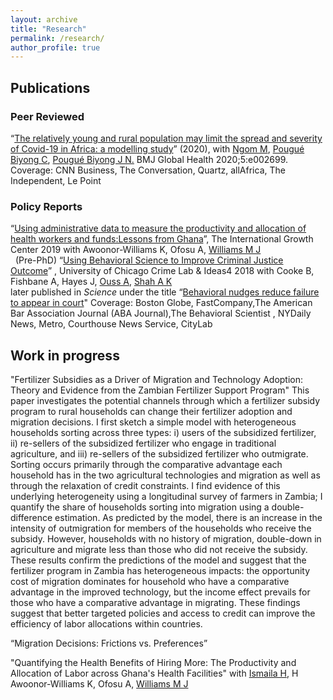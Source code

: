 ```yaml
---
layout: archive
title: "Research"
permalink: /research/
author_profile: true
---
```

## Publications

### Peer Reviewed

“[The relatively young and rural population may limit the spread and severity of Covid-19 in Africa: a modelling study](https://gh.bmj.com/content/5/5/e002699)” (2020), with [Ngom M](https://www.anl.gov/profile/marieme-ngom), [Pougué Biyong C](https://www.pantheonsorbonne.fr/recherche/page-perso/page/?tx_oxcspagepersonnel_pi1[uid]=cpouguebiy), [Pougué Biyong J N.](https://www.inet.ox.ac.uk/people/john-pougu%C3%A9-biyong/) BMJ Global Health 2020;5:e002699.
Coverage: CNN Business, The Conversation, Quartz, allAfrica, The Independent, Le Point 

### Policy Reports 
“[Using administrative data to measure the productivity and allocation of health workers and funds:Lessons from Ghana](https://www.theigc.org/wp-content/uploads/2020/01/Diop-et-al-2019-Policy-Brief.pdf)”, The International Growth Center 2019 with Awoonor-Williams K, Ofosu A, [Williams M J](https://martinjwilliams.com/)		
 
(Pre-PhD) “[Using Behavioral Science to Improve Criminal Justice Outcome](http://theslab.uchicago.edu/anuj/uploads/summons.pdf)” , University of Chicago Crime Lab & Ideas4 2018 with Cooke B, Fishbane A, Hayes J, [Ouss A](https:/www.aouss.github.io/), [Shah A K](https://www.chicagobooth.edu/faculty/directory/s/anuj-k-shah)  
later published in _Science_ under the title “[Behavioral nudges reduce failure to appear in court](https://science.sciencemag.org/content/early/2020/10/07/science.abb6591.abstract)" 
Coverage: Boston Globe, FastCompany,The American Bar Association Journal (ABA Journal),The Behavioral Scientist , NYDaily News, Metro, Courthouse News Service, CityLab

## Work in progress 

"Fertilizer Subsidies as a Driver of Migration and Technology Adoption: Theory and Evidence from the Zambian Fertilizer Support Program"
This paper investigates the potential channels through which a fertilizer subsidy program to rural households can change their fertilizer adoption and migration decisions. I first sketch a simple model with heterogeneous households sorting across three types: i) users of the subsidized fertilizer, ii) re-sellers of the subsidized fertilizer who engage in traditional agriculture, and iii) re-sellers of the subsidized fertilizer who outmigrate. Sorting occurs primarily through the comparative advantage each household has in the two agricultural technologies and migration as well as through the relaxation of credit constraints. I find evidence of this underlying heterogeneity using a longitudinal survey of farmers in Zambia; I quantify the share of households sorting into migration using a double-difference estimation. As predicted by the model, there is an increase in the intensity of outmigration for members of the households who receive the subsidy. However, households with no history of migration, double-down in agriculture and migrate less than those who did not receive the subsidy. These results confirm the predictions of the model and suggest that the fertilizer program in Zambia has heterogeneous impacts: the opportunity cost of migration dominates for household who have a comparative advantage in the improved technology, but the income effect prevails for those who have a comparative advantage in migrating. These findings suggest that better targeted policies and access to credit can improve the efficiency of labor allocations within countries. 

“Migration Decisions: Frictions vs. Preferences”

"Quantifying the Health Benefits of Hiring More: The Productivity and Allocation of Labor across Ghana's Health Facilities" with [Ismaila H](https://www.researchgate.net/profile/Hamza_Ismaila),  H Awoonor-Williams K, Ofosu A, [Williams M J](https://martinjwilliams.com/)